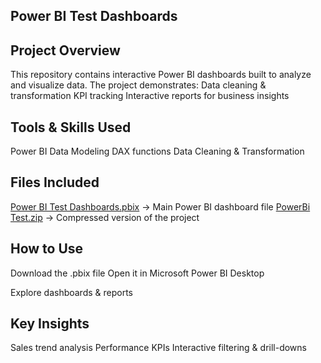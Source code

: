 ## Power BI Test Dashboards
## Project Overview

This repository contains interactive Power BI dashboards built to analyze and visualize data. The project demonstrates:
Data cleaning & transformation
KPI tracking
Interactive reports for business insights

## Tools & Skills Used
Power BI
Data Modeling
DAX functions
Data Cleaning & Transformation

 ## Files Included

[Power BI Test Dashboards.pbix](https://github.com/Junaid30121997/Powerbi-test-dashboards/blob/main/Power%20BI%20Test%20Dashboards.pbix) → Main Power BI dashboard file
[PowerBi Test.zip](https://github.com/Junaid30121997/Powerbi-test-dashboards/blob/main/PowerBi%20Test.zip) → Compressed version of the project

## How to Use

Download the .pbix file
Open it in Microsoft Power BI Desktop

Explore dashboards & reports

## Key Insights

Sales trend analysis
Performance KPIs
Interactive filtering & drill-downs
